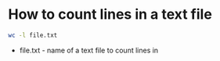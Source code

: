 # How to count lines in a text file

```bash
wc -l file.txt
```

- file.txt - name of a text file to count lines in
